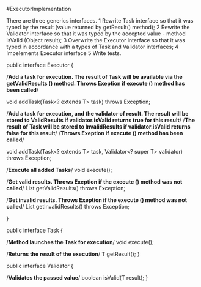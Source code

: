 #ExecutorImplementation

There are three generics interfaces. 
1 Rewrite Task interface so that it was typed by the result (value returned by getResult() method);
2 Rewrite the Validator interface so that it was typed by the accepted value  - method isValid (Object result);
3 Overwrite the Executor interface so that it was typed in accordance with a types of Task and Validator interfaces;
4 Impelements Executor interface
5 Write tests.

public interface Executor<T> {

  /**Add a task for execution. The result of Task will be 
  available via the getValidResults () method. Throws 
  Exeption if execute () method has been called**/
  
  void addTask(Task<? extends T> task) throws Exception; 

  /**Add a task for execution, and the validator of result. 
  The result will be stored to ValidResults if validator.isValid 
  returns true for this result**/
  /**The result of Task will be stored to InvalidResults if 
  validator.isValid returns false for this result**/
  /**Throws Exeption if execute () method has been called**/
  
  void addTask(Task<? extends T> task, Validator<? super T> validator) throws Exception;
  
  /**Execute all added Tasks**/
  void execute();
  
  /**Get valid results. Throws Exeption if the execute () 
  method was not called**/
  List<T> getValidResults() throws Exception;

  /**Get invalid results. Throws Exeption if the execute () 
  method was not called**/
  List<T> getInvalidResults() throws Exception;

}

public interface Task<T> {
  
  /**Method launches the Task for execution**/
  void execute();
  
  /**Returns the result of the execution**/
  T getResult();
}

public interface Validator<T> {

  /**Validates the passed value**/
  boolean isValid(T result);
}
